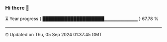 ### Hi there 👋

⏳ Year progress { ████████████████████▁▁▁▁▁▁▁▁▁▁ } 67.78 %

---

⏰ Updated on Thu, 05 Sep 2024 01:37:45 GMT


